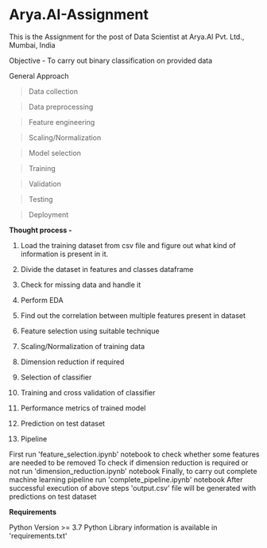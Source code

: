 # Arya.AI-Assignment

This is the Assignment for the post of Data Scientist at Arya.AI Pvt. Ltd., Mumbai, India

Objective - To carry out binary classification on provided data

General Approach

> Data collection

> Data preprocessing

> Feature engineering

> Scaling/Normalization

> Model selection

> Training

> Validation

> Testing

> Deployment

**Thought process -**

1. Load the training dataset from csv file and figure out what kind of information is present in it.

2. Divide the dataset in features and classes dataframe

3. Check for missing data and handle it

4. Perform EDA

5. Find out the correlation between multiple features present in dataset

6. Feature selection using suitable technique

7. Scaling/Normalization of training data

8. Dimension reduction if required

9. Selection of classifier

10. Training and cross validation of classifier

11. Performance metrics of trained model

12. Prediction on test dataset

13. Pipeline

First run 'feature_selection.ipynb' notebook to check whether some features are needed to be removed
To check if dimension reduction is required or not run 'dimension_reduction.ipynb' notebook
Finally, to carry out complete machine learning pipeline run 'complete_pipeline.ipynb' notebook
After successful execution of above steps 'output.csv' file will be generated with predictions on test dataset

**Requirements**

Python Version >= 3.7
Python Library information is available in 'requirements.txt'
